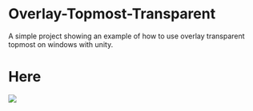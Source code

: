 # Overlay-Topmost-Transparent
A simple project showing an example of how to use overlay transparent topmost on windows with unity.

# Here
![](https://gifyu.com/image/SaQma)
